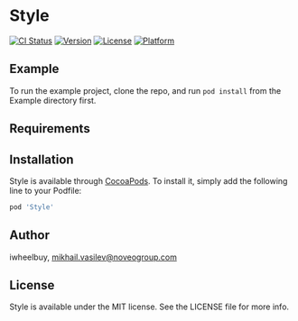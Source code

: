 # Style

[![CI Status](http://img.shields.io/travis/iwheelbuy/Style.svg?style=flat)](https://travis-ci.org/iwheelbuy/Style)
[![Version](https://img.shields.io/cocoapods/v/Style.svg?style=flat)](http://cocoapods.org/pods/Style)
[![License](https://img.shields.io/cocoapods/l/Style.svg?style=flat)](http://cocoapods.org/pods/Style)
[![Platform](https://img.shields.io/cocoapods/p/Style.svg?style=flat)](http://cocoapods.org/pods/Style)

## Example

To run the example project, clone the repo, and run `pod install` from the Example directory first.

## Requirements

## Installation

Style is available through [CocoaPods](http://cocoapods.org). To install
it, simply add the following line to your Podfile:

```ruby
pod 'Style'
```

## Author

iwheelbuy, mikhail.vasilev@noveogroup.com

## License

Style is available under the MIT license. See the LICENSE file for more info.
